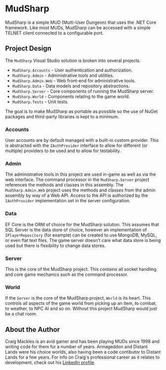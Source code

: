 # MudSharp
MudSharp is a simple MUD (Multi-User Dungeon) that uses the .NET Core framework. Like most MUDs, MudSharp can be accessed with a simple TELNET client connected to a configurable port.

## Project Design
The `MudSharp` Visual Studio solution is broken into several projects.
* `MudSharp.Accounts` - User authentication and authorization.
* `MudSharp.Admin` - Administrative tools and utilities.
* `MudSharp.Admin.Web` - Web front-end for administrative tools.
* `MudSharp.Data` - Data models and repository abstractions.
* `MudSharp.Server` - Core components of running the MudSharp server.
* `MudSharp.World` - Components relating to the game world.
* `MudSharp.Tests` - Unit tests.

The goal is to make MudSharp as portable as possible so the use of NuGet packages and third-party libraries is kept to a minimum.

### Accounts
User accounts are by default managed with a built-in custom provider. This is abstracted with the `IAuthProvider` interface to allow for different (or multiple) providers to be used and to allow for testability.

### Admin
The administrative tools in this project are used in-game as well as via the web interface. The command processor in the `MudSharp.Server` project references the methods and classes in this assembly. The `MudSharp.Admin.Web` project uses the methods and classes from the admin assembly by way of a Web API. Access to the API is authorized by the `IAuthProvider` implementation set in the server configuration.

### Data
EF Core is the ORM of choice for the MudSharp solution. This assumes that SQL Server is the data store of choice, however an implementation of `IPlayerRepository` (for example) can be created to use MongoDB, MySQL, or even flat text files. The game server doesn't care what data store is being used but there is flexibility to change data stores.

### Server
This is the core of the MudSharp project. This contains all socket handling and core game mechanics such as the command processor.

### World
If the `Server` is the core of the MudSharp project, `World` is its heart. This controls all aspects of the game world from picking up an item, to combat, to weather, to NPC AI and so on. Without this project MudSharp would just be a chat room.


## About the Author
Craig Mackles is an avid gamer and has been playing MUDs since 1998 and writing code for them for a number of years. Armageddon and Distant Lands were his choice worlds, also having been a code contibutor to Distant Lands for a few years. For info on Craig's professional career as it relates to development, check out his [LinkedIn profile](https://www.linkedin.com/in/cmackles).
